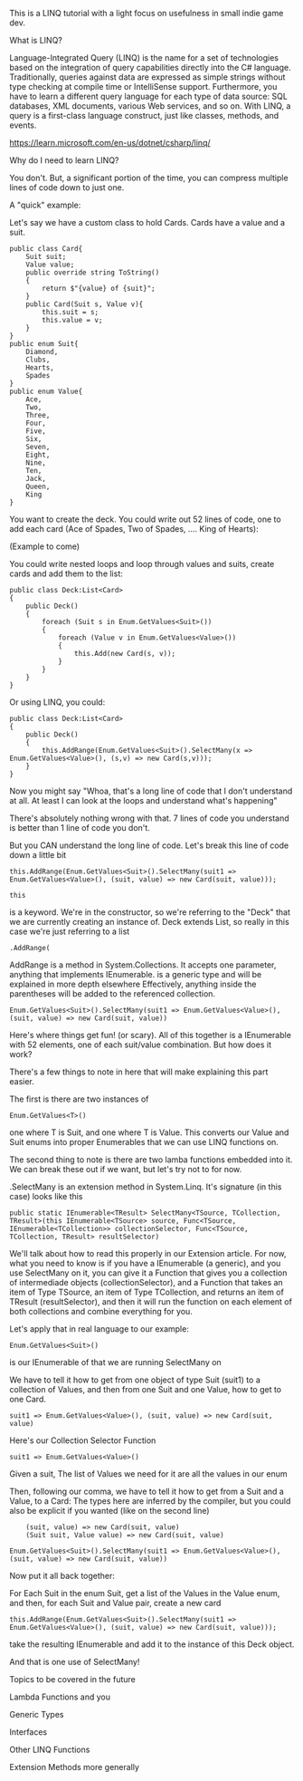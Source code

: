 This is a LINQ tutorial with a light focus on usefulness in small indie game dev.


What is LINQ?

Language-Integrated Query (LINQ) is the name for a set of technologies based on the integration of query capabilities directly into the C# language. Traditionally, queries against data are expressed as simple strings without type checking at compile time or IntelliSense support. Furthermore, you have to learn a different query language for each type of data source: SQL databases, XML documents, various Web services, and so on. With LINQ, a query is a first-class language construct, just like classes, methods, and events.

https://learn.microsoft.com/en-us/dotnet/csharp/linq/

Why do I need to learn LINQ?

You don't. But, a significant portion of the time, you can compress multiple lines of code down to just one.

A "quick" example:

Let's say we have a custom class to hold Cards. Cards have a value and a suit. 
```
public class Card{
	Suit suit;
	Value value;
	public override string ToString()
	{
		return $"{value} of {suit}";
	}
	public Card(Suit s, Value v){
		this.suit = s;
		this.value = v;
	}
}
public enum Suit{
	Diamond,
	Clubs,
	Hearts,
	Spades
}
public enum Value{
	Ace,
	Two,
	Three,
	Four,
	Five,
	Six,
	Seven,
	Eight,
	Nine,
	Ten,
	Jack,
	Queen,
	King
}
```


You want to create the deck. You could write out 52 lines of code, one to add each card (Ace of Spades, Two of Spades, .... King of Hearts):


(Example to come)

You could write nested loops and loop through values and suits, create cards and add them to the list:
```
public class Deck:List<Card>
{
	public Deck()
	{
		foreach (Suit s in Enum.GetValues<Suit>())
		{
			foreach (Value v in Enum.GetValues<Value>())
			{
				this.Add(new Card(s, v));
			}
		}
	}
}
```
Or using LINQ, you could:
```
public class Deck:List<Card>
{
	public Deck()
	{
		this.AddRange(Enum.GetValues<Suit>().SelectMany(x => Enum.GetValues<Value>(), (s,v) => new Card(s,v)));
	}
}
```
Now you might say "Whoa, that's a long line of code that I don't understand at all. At least I can look at the loops and understand what's happening" 

There's absolutely nothing wrong with that. 7 lines of code you understand is better than 1 line of code you don't. 

But you CAN understand the long line of code. Let's break this line of code down a little bit

```
this.AddRange(Enum.GetValues<Suit>().SelectMany(suit1 => Enum.GetValues<Value>(), (suit, value) => new Card(suit, value)));
```

```
this
```
is a keyword. We're in the constructor, so we're referring to the "Deck" that we are currently creating an instance of. Deck extends List<Card>, so really in this case we're just referring to a list

```
.AddRange(
```
AddRange is a method in System.Collections. It accepts one parameter, anything that implements IEnumerable<T>. <T> is a generic type and will be explained in more depth elsewhere
Effectively, anything inside the parentheses will be added to the referenced collection.

```
Enum.GetValues<Suit>().SelectMany(suit1 => Enum.GetValues<Value>(), (suit, value) => new Card(suit, value))
```

Here's where things get fun! (or scary). All of this together is a IEnumerable<Card> with 52 elements, one of each suit/value combination. But how does it work?

There's a few things to note in here that will make explaining this part easier. 

The first is there are two instances of 

```
Enum.GetValues<T>() 
```

one where T is Suit, and one where T is Value. This converts our Value and Suit enums into proper Enumerables that we can use LINQ functions on. 

The second thing to note is there are two lamba functions embedded into it. We can break these out if we want, but let's try not to for now. 

.SelectMany is an extension method in System.Linq. It's signature (in this case) looks like this

```
public static IEnumerable<TResult> SelectMany<TSource, TCollection, TResult>(this IEnumerable<TSource> source, Func<TSource, IEnumerable<TCollection>> collectionSelector, Func<TSource, TCollection, TResult> resultSelector)
```
We'll talk about how to read this properly in our Extension article. For now, what you need to know is if you have a IEnumerable<TSource> (a generic), and you use SelectMany on it, you can give it a Function that gives you a collection of intermediade objects (collectionSelector), and a Function that takes an item of Type TSource, an item of Type TCollection, and returns an item of TResult (resultSelector), and then it will run the function on each element of both collections and combine everything for you.

Let's apply that in real language to our example:

```
Enum.GetValues<Suit>()
```
is our IEnumerable of <Suit> that we are running SelectMany on

We have to tell it how to get from one object of type Suit (suit1) to a collection of Values, and then from one Suit and one Value, how to get to one Card.

```
suit1 => Enum.GetValues<Value>(), (suit, value) => new Card(suit, value)
```


Here's our Collection Selector Function
``` 
suit1 => Enum.GetValues<Value>()
```
Given a suit, The list of Values we need for it are all the values in our enum

Then, following our comma, we have to tell it how to get from a Suit and a Value, to a Card: The types here are inferred by the compiler, but you could also be explicit if you wanted (like on the second line)
```
 	(suit, value) => new Card(suit, value)
	(Suit suit, Value value) => new Card(suit, value)
```

```
Enum.GetValues<Suit>().SelectMany(suit1 => Enum.GetValues<Value>(), (suit, value) => new Card(suit, value))
```

Now put it all back together: 

For Each Suit in the enum Suit, get a list of the Values in the Value enum, and then, for each Suit and Value pair, create a new card

```
this.AddRange(Enum.GetValues<Suit>().SelectMany(suit1 => Enum.GetValues<Value>(), (suit, value) => new Card(suit, value)));
```

take the resulting IEnumerable<Card> and add it to the instance of this Deck object.

And that is one use of SelectMany!





















Topics to be covered in the future 

Lambda Functions and you

Generic Types 

Interfaces

Other LINQ Functions

Extension Methods more generally


